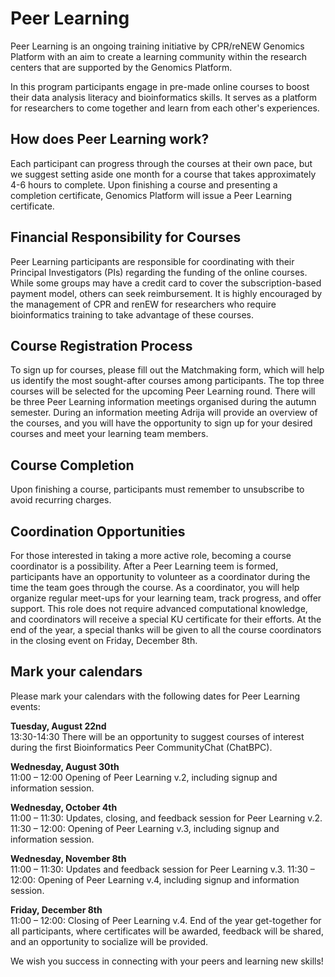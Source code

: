 # Peer Learning

Peer Learning is an ongoing training initiative by CPR/reNEW Genomics Platform with an aim to create a learning community within the research centers that are supported by the Genomics Platform.

In this program participants engage in pre-made online courses to boost their data analysis literacy and bioinformatics skills. It serves as a platform for researchers to come together and learn from each other's experiences.


## How does Peer Learning work? 

Each participant can progress through the courses at their own pace, but we suggest setting aside one month for a course that takes approximately 4-6 hours to complete. Upon finishing a course and presenting a completion certificate, Genomics Platform will issue a Peer Learning certificate.

## Financial Responsibility for Courses 

Peer Learning participants are responsible for coordinating with their Principal Investigators (PIs) regarding the funding of the online courses. While some groups may have a credit card to cover the subscription-based payment model, others can seek reimbursement. It is highly encouraged by the management of CPR and renEW for researchers who require bioinformatics training to take advantage of these courses.

## Course Registration Process 

To sign up for courses, please fill out the Matchmaking form, which will help us identify the most sought-after courses among participants. The top three courses will be selected for the upcoming Peer Learning round. There will be three Peer Learning information meetings organised during the autumn semester. During an information meeting Adrija will provide an overview of the courses, and you will have the opportunity to sign up for your desired courses and meet your learning team members.


## Course Completion

Upon finishing a course, participants must remember to unsubscribe to avoid recurring charges.

## Coordination Opportunities 

For those interested in taking a more active role, becoming a course coordinator is a possibility. After a Peer Learning teem is formed, participants have an opportunity to volunteer as a coordinator during the time the team goes through the course.  As a coordinator, you will help organize regular meet-ups for your learning team, track progress, and offer support. This role does not require advanced computational knowledge, and coordinators will receive a special KU certificate for their efforts. At the end of the year, a special thanks will be given to all the course coordinators in the closing event on Friday, December 8th. 

## Mark your calendars
Please mark your calendars with the following dates for Peer Learning events:

**Tuesday, August 22nd**  
13:30-14:30 There will be an opportunity to suggest courses of interest during the first Bioinformatics Peer CommunityChat (ChatBPC).

**Wednesday, August 30th**  
11:00 – 12:00 Opening of Peer Learning v.2, including signup and information session.

**Wednesday, October 4th**  
11:00 – 11:30: Updates, closing, and feedback session for Peer Learning v.2.
11:30 – 12:00: Opening of Peer Learning v.3, including signup and information session.

**Wednesday, November 8th**  
11:00 – 11:30: Updates and feedback session for Peer Learning v.3.
11:30 – 12:00: Opening of Peer Learning v.4, including signup and information session.

**Friday, December 8th**  
11:00 – 12:00: Closing of Peer Learning v.4. End of the year get-together for all participants, where certificates will be awarded, feedback will be shared, and an opportunity to socialize will be provided.

We wish you success in connecting with your peers and learning new skills!

